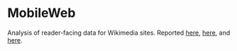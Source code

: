 MobileWeb
=========

Analysis of reader-facing data for Wikimedia sites. Reported [here](http://blog.ironholds.org/wikipedia-and-the-mobile-web/), [here](http://blog.ironholds.org/pageviews-part-2-user-behaviour-on-the-mobile-web/), and [here](http://blog.ironholds.org/mobile-and-desktop-editing-on-wikipedia/).
